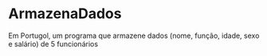 # ArmazenaDados
Em Portugol,  um programa que armazene dados (nome, função, idade, sexo e salário) de 5 funcionários

